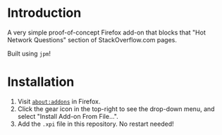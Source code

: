 # Introduction
A very simple proof-of-concept Firefox add-on that blocks that "Hot Network Questions" section of StackOverflow.com pages.

Built using `jpm`!

# Installation
1. Visit [`about:addons`](about:addons) in Firefox.
2. Click the gear icon in the top-right to see the drop-down menu, and select "Install Add-on From File…".
3. Add the `.xpi` file in this repository. No restart needed!

